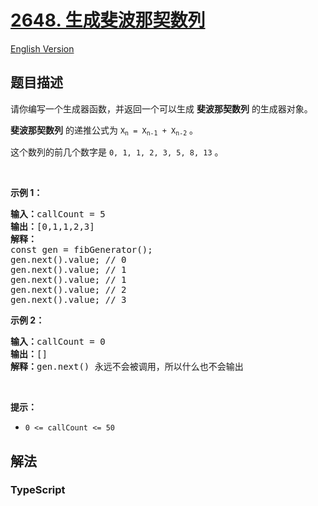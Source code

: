 # [2648. 生成斐波那契数列](https://leetcode.cn/problems/generate-fibonacci-sequence)

[English Version](/solution/2600-2699/2648.Generate%20Fibonacci%20Sequence/README_EN.md)

## 题目描述

<!-- 这里写题目描述 -->

<p>请你编写一个生成器函数，并返回一个可以生成 <strong>斐波那契数列</strong> 的生成器对象。</p>

<p><strong>斐波那契数列</strong> 的递推公式为 <code>X<sub>n</sub>&nbsp;= X<sub>n-1</sub>&nbsp;+ X<sub>n-2</sub></code> 。</p>

<p>这个数列的前几个数字是 <code>0, 1, 1, 2, 3, 5, 8, 13</code>&nbsp;。</p>

<p>&nbsp;</p>

<p><strong>示例 1：</strong></p>

<pre>
<strong>输入：</strong>callCount = 5
<b>输出：</b>[0,1,1,2,3]
<strong>解释：</strong>
const gen = fibGenerator();
gen.next().value; // 0
gen.next().value; // 1
gen.next().value; // 1
gen.next().value; // 2
gen.next().value; // 3
</pre>

<p><strong>示例 2：</strong></p>

<pre>
<b>输入：</b>callCount = 0
<strong>输出：</strong>[]
<b>解释：</b>gen.next() 永远不会被调用，所以什么也不会输出
</pre>

<p>&nbsp;</p>

<p><strong>提示：</strong></p>

<ul>
	<li><code>0 &lt;= callCount &lt;= 50</code></li>
</ul>

## 解法

### **TypeScript**
